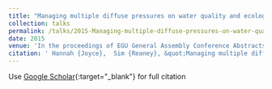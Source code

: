 ```yaml
---
title: "Managing multiple diffuse pressures on water quality and ecological habitat: Spatially targeting effective mitigation actions at the landscape scale."
collection: talks
permalink: /talks/2015-Managing-multiple-diffuse-pressures-on-water-quality-and-ecological-habitat-Spatially-targeting-effective-mitigation-actions-at-the-landscape-scale
date: 2015
venue: 'In the proceedings of EGU General Assembly Conference Abstracts'
citation: ' Hannah {Joyce},  Sim {Reaney}, &quot;Managing multiple diffuse pressures on water quality and ecological habitat: Spatially targeting effective mitigation actions at the landscape scale..&quot; In the proceedings of EGU General Assembly Conference Abstracts, 2015.'
---
```

Use [Google Scholar](https://scholar.google.com/scholar?q=Managing+multiple+diffuse+pressures+on+water+quality+and+ecological+habitat:+Spatially+targeting+effective+mitigation+actions+at+the+landscape+scale.){:target="_blank"} for full citation